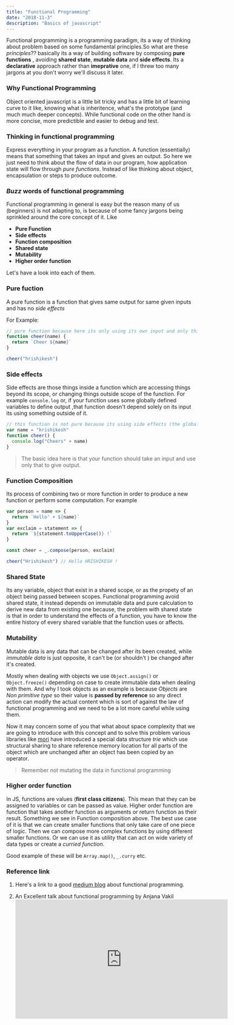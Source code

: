 ```yaml
---
title: "Functional Programming"
date: "2018-11-3"
description: "Basics of javascript"
---
```


Functional programming is a programming paradigm, its a way of thinking about problem based on some fundamental principles.So what are these _principles_?? basically its a way of building software by composing **pure functions** , avoiding **shared state**, **mutable data** and **side effects**. Its a **declarative** approach rather than **imeprative** one, if I threw too many jargons at you don't worry we'll discuss it later.

### Why Functional Programming

Object oriented javascript is a little bit tricky and has a little bit of learning curve to it like, knowing what is inheritence, what's the prototype (and much much deeper concepts). While functional code on the other hand is more concise, more predictible and easier to debug and test.

### Thinking in functional programming

Express everything in your program as a function. A function (essentially) means that something that takes an input and gives an output. So here we just need to think about the flow of data in our program, how application state will flow through _pure functions_. Instead of like thinking about object, encapsulation or steps to produce outcome.

### _Buzz_ words of functional programming

Functional programming in general is easy but the reason many of us (beginners) is not adapting to, is because of some fancy jargons being sprinkled around the core concept of it. Like

- **Pure Function**
- **Side effects**
- **Function composition**
- **Shared state**
- **Mutability**
- **Higher order function**

Let's have a look into each of them.

### Pure fuction

A pure function is a function that gives same output for same given inputs and has no _side effects_

For Example:

```js
// pure function because here its only using its own input and only thing it does is it return its output
function cheer(name) {
  return `Cheer ${name}`
}

cheer("hrishikesh")
```

### Side effects

Side effects are those things inside a function which are accessing things beyond its scope, or changing things outside scope of the function. For example `console.log` or, if your function uses some globally defined variables to define output ,that function doesn't depend solely on its input its using something outside of it.

```js
// this function is not pure because its using side effects (the global variable) and not its own input to compute value
var name = "hrishikesh"
function cheer() {
  console.log("Cheers" + name)
}
```

> The basic idea here is that your function should take an input and use only that to give output.

### Function Composition

Its process of combining two or more function in order to produce a new function or perform some computation. For example

```js
var person = name => {
  return `Hello' + ${name}`
}
var exclaim = statement => {
  return `${statement.toUpperCase()} !`
}

const cheer = _.compose(person, exclaim)

cheer("Hrishikesh") // Hello HRISHIKESH !
```

### Shared State

Its any variable, object that exist in a shared scope, or as the propety of an object being passed between scopes. Functional programming avoid shared state, it instead depends on immutable data and pure calculation to derive new data from existing one because, the problem with shared state is that in order to understand the effects of a function, you have to know the entire history of every shared variable that the function uses or affects.

### Mutability

Mutable data is any data that can be changed after its been created, while _immutable data_ is just opposite, it can't be (or shouldn't ) be changed after it's created.

Mostly when dealing with objects we use `Object.assign()` or `Object.freeze()` depending on case to create immutable data when dealing with them. And why I took objects as an example is because _Objects_ are _Non primitive type_ so their value is **passed by reference** so any direct action can modify the actual content which is sort of against the law of functional programming and we need to be a lot more careful while using them.

Now it may concern some of you that what about space complexity that we are going to introduce with this concept and to solve this problem various libraries like [mori](http://swannodette.github.io/mori/) have introduced a special data structure _trie_ which use structural sharing to share reference memory location for all parts of the object which are unchanged after an object has been copied by an operator.

> Remember not mutating the data in functional programming

### Higher order function

In JS, functions are values (**first class citizens**). This mean that they can be assigned to variables or can be passed as value. Higher order function are function that takes another function as arguments or return function as their result. Something we see in Function composition above. The best use case of it is that we can create smaller functions that only take care of one piece of logic. Then we can compose more complex functions by using different smaller functions. Or we can use it as utility that can act on wide variety of data types or create a _curried function_.

Good example of these will be `Array.map()`, `_.curry` etc.

### Reference link

1. Here's a link to a good [medium blog](https://medium.com/javascript-scene/master-the-javascript-interview-what-is-functional-programming-7f218c68b3a0) about functional programming.

2. An Excellent talk about functional programming by Anjana Vakil <iframe width="560" height="315" src="https://www.youtube.com/embed/e-5obm1G_FY" frameborder="0" allow="accelerometer; autoplay; clipboard-write; encrypted-media; gyroscope; picture-in-picture" allowfullscreen></iframe>
